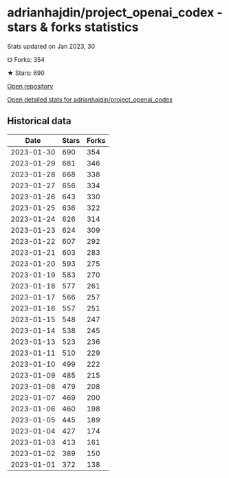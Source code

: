 # adrianhajdin/project_openai_codex - stars & forks statistics

Stats updated on Jan 2023, 30

☋ Forks: 354

★ Stars: 690

[Open repository](https://github.com/adrianhajdin/project_openai_codex)

[Open detailed stats for adrianhajdin/project_openai_codex](https://reviewgithub.com/rep/adrianhajdin/project_openai_codex)

## Historical data
| Date | Stars | Forks |
|------|-------|-------|
| 2023-01-30 | 690 | 354 | 
| 2023-01-29 | 681 | 346 | 
| 2023-01-28 | 668 | 338 | 
| 2023-01-27 | 656 | 334 | 
| 2023-01-26 | 643 | 330 | 
| 2023-01-25 | 636 | 322 | 
| 2023-01-24 | 626 | 314 | 
| 2023-01-23 | 624 | 309 | 
| 2023-01-22 | 607 | 292 | 
| 2023-01-21 | 603 | 283 | 
| 2023-01-20 | 593 | 275 | 
| 2023-01-19 | 583 | 270 | 
| 2023-01-18 | 577 | 261 | 
| 2023-01-17 | 566 | 257 | 
| 2023-01-16 | 557 | 251 | 
| 2023-01-15 | 548 | 247 | 
| 2023-01-14 | 538 | 245 | 
| 2023-01-13 | 523 | 236 | 
| 2023-01-11 | 510 | 229 | 
| 2023-01-10 | 499 | 222 | 
| 2023-01-09 | 485 | 215 | 
| 2023-01-08 | 479 | 208 | 
| 2023-01-07 | 469 | 200 | 
| 2023-01-06 | 460 | 198 | 
| 2023-01-05 | 445 | 189 | 
| 2023-01-04 | 427 | 174 | 
| 2023-01-03 | 413 | 161 | 
| 2023-01-02 | 389 | 150 | 
| 2023-01-01 | 372 | 138 | 

